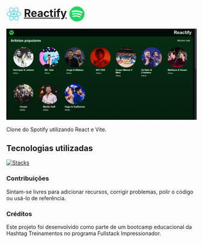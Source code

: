 # <img align="center" alt="React" height="40" width="40" src="https://raw.githubusercontent.com/devicons/devicon/master/icons/react/react-original.svg"> [Reactify](https://github.com/jpsilveira11/Reactify) <img align="center" alt="Spotify" height="40" width="40" src="misc/icons/spotify-logo.svg">

<img src="misc/images/Snapshot.png">

Clone do Spotify utilizando React e Vite.

## Tecnologias utilizadas
[![Stacks](https://skillicons.dev/icons?i=html,css,javascript,react,nodejs,vite,npm)](https://skillicons.dev)

### Contribuições

Sintam-se livres para adicionar recursos, corrigir problemas, polir o código ou usá-lo de referência.

### Créditos

Este projeto foi desenvolvido como parte de um bootcamp educacional da Hashtag Treinamentos no programa Fullstack Impressionador. 